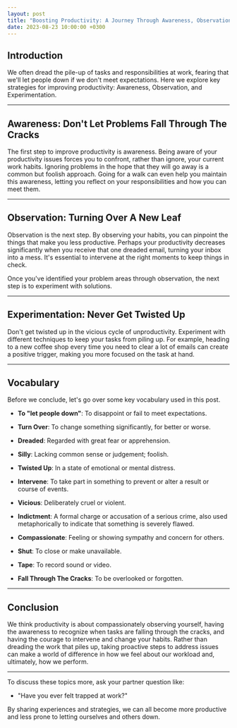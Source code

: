 ```yaml
---
layout: post
title: "Boosting Productivity: A Journey Through Awareness, Observation, and Experimentation"
date: 2023-08-23 10:00:00 +0300
---
```


## Introduction

We often dread the pile-up of tasks and responsibilities at work, fearing that we'll let people down if we don't meet expectations. Here we explore key strategies for improving productivity: Awareness, Observation, and Experimentation. 

---

## Awareness: Don't Let Problems Fall Through The Cracks

The first step to improve productivity is awareness. Being aware of your productivity issues forces you to confront, rather than ignore, your current work habits. Ignoring problems in the hope that they will go away is a common but foolish approach. Going for a walk can even help you maintain this awareness, letting you reflect on your responsibilities and how you can meet them.

---

## Observation: Turning Over A New Leaf

Observation is the next step. By observing your habits, you can pinpoint the things that make you less productive. Perhaps your productivity decreases significantly when you receive that one dreaded email, turning your inbox into a mess. It's essential to intervene at the right moments to keep things in check. 

Once you've identified your problem areas through observation, the next step is to experiment with solutions.

---

## Experimentation: Never Get Twisted Up

Don't get twisted up in the vicious cycle of unproductivity. Experiment with different techniques to keep your tasks from piling up. For example, heading to a new coffee shop every time you need to clear a lot of emails can create a positive trigger, making you more focused on the task at hand.

---

## Vocabulary

Before we conclude, let's go over some key vocabulary used in this post.

- **To "let people down"**: To disappoint or fail to meet expectations.
  
- **Turn Over**: To change something significantly, for better or worse.

- **Dreaded**: Regarded with great fear or apprehension.

- **Silly**: Lacking common sense or judgement; foolish.

- **Twisted Up**: In a state of emotional or mental distress.

- **Intervene**: To take part in something to prevent or alter a result or course of events.

- **Vicious**: Deliberately cruel or violent.

- **Indictment**: A formal charge or accusation of a serious crime, also used metaphorically to indicate that something is severely flawed.

- **Compassionate**: Feeling or showing sympathy and concern for others.

- **Shut**: To close or make unavailable.

- **Tape**: To record sound or video.

- **Fall Through The Cracks**: To be overlooked or forgotten.

---

## Conclusion

We think productivity is about compassionately observing yourself, having the awareness to recognize when tasks are falling through the cracks, and having the courage to intervene and change your habits. Rather than dreading the work that piles up, taking proactive steps to address issues can make a world of difference in how we feel about our workload and, ultimately, how we perform.

---

To discuss these topics more, ask your partner question like: 
- "Have you ever felt trapped at work?"
  
By sharing experiences and strategies, we can all become more productive and less prone to letting ourselves and others down.